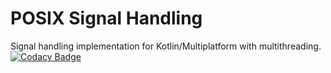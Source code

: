 # POSIX Signal Handling
Signal handling implementation for Kotlin/Multiplatform with multithreading.
[![Codacy Badge](https://app.codacy.com/project/badge/Grade/c74723f08f74422895f21e23a7daad53)](https://www.codacy.com/gh/angelos-project/angelos-project-sig/dashboard?utm_source=github.com&amp;utm_medium=referral&amp;utm_content=angelos-project/angelos-project-sig&amp;utm_campaign=Badge_Grade)
